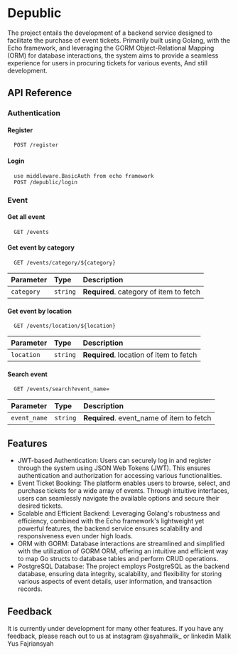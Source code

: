 
# Depublic

The project entails the development of a backend service designed to facilitate
the purchase of event tickets. Primarily built using Golang, with the Echo
framework, and leveraging the GORM Object-Relational Mapping (ORM) for
database interactions, the system aims to provide a seamless experience for
users in procuring tickets for various events, And still development.


## API Reference
### Authentication
#### Register
```http
  POST /register
```
#### Login
```http
  use middleware.BasicAuth from echo framework
  POST /depublic/login
```

### Event
#### Get all event

```http
  GET /events
```

#### Get event by category

```http
  GET /events/category/${category}
```
| Parameter | Type     | Description                       |
| :-------- | :------- | :-------------------------------- |
| `category`      | `string` | **Required**. category of item to fetch |

#### Get event by location

```http
  GET /events/location/${location}
```
| Parameter | Type     | Description                       |
| :-------- | :------- | :-------------------------------- |
| `location`      | `string` | **Required**. location of item to fetch |

#### Search event

```http
  GET /events/search?event_name=
```
| Parameter | Type     | Description                       |
| :-------- | :------- | :-------------------------------- |
| `event_name`      | `string` | **Required**. event_name of item to fetch |


## Features

- JWT-based Authentication: Users can securely log in and register through the system using JSON Web Tokens (JWT). This ensures authentication and authorization for accessing various functionalities.
- Event Ticket Booking: The platform enables users to browse, select, and purchase tickets for a wide array of events. Through intuitive interfaces, users can seamlessly navigate the available options and secure their desired tickets.
- Scalable and Efficient Backend: Leveraging Golang's robustness and efficiency, combined with the Echo framework's lightweight yet powerful features, the backend service ensures scalability and responsiveness even under high loads.
- ORM with GORM: Database interactions are streamlined and simplified with the utilization of GORM ORM, offering an intuitive and efficient way to map Go structs to database tables and perform CRUD operations.
- PostgreSQL Database: The project employs PostgreSQL as the backend database, ensuring data integrity, scalability, and flexibility for storing various aspects of event details, user information, and transaction records.

## Feedback

It is currently under development for many other features. If you have any feedback, please reach out to us at instagram @syahmalik_ or linkedin Malik Yus Fajriansyah

